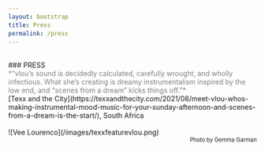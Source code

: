 ```yaml
---
layout: bootstrap
title: Press
permalink: /press
---
```


<br />
### PRESS
<br />
<span style="color: grey;">*"vlou’s sound is decidedly calculated, carefully wrought, and wholly infectious. What she’s creating is dreamy instrumentalism inspired by the low end, and “scenes from a dream” kicks things off."*</span>
<br />
[Texx and the City](https://texxandthecity.com/2021/08/meet-vlou-whos-making-instrumental-mood-music-for-your-sunday-afternoon-and-scenes-from-a-dream-is-the-start/), South Africa
<br />
<br />
![Vee Lourenco](/images/texxfeaturevlou.png)
<div style="text-align: right; font-size: 0.8em"> Photo by Gemma Garman </div>